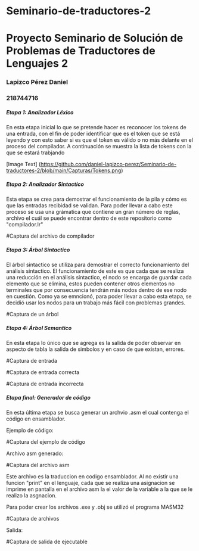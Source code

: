 # Seminario-de-traductores-2

<h1>Proyecto Seminario de Solución de Problemas de Traductores de Lenguajes 2</h1>

<h3>Lapizco Pérez Daniel</h3>
<h3>218744716</h3>

<h5>Etapa 1: Analizador Léxico</h5>

<p>
En esta etapa inicial lo que se pretende hacer es reconocer los tokens de una entrada, con el fin de poder identificar que es el token que se está leyendo
y con esto saber si es que el token es válido o no más delante en el proceso del compilador.
A continuación se muestra la lista de tokens con la que se estará trabjando
</p>

[Image Text] (https://github.com/daniel-lapizco-perez/Seminario-de-traductores-2/blob/main/Capturas/Tokens.png)

<h5>Etapa 2: Analizador Sintactico</h5>

<p>
Esta etapa se crea para demostrar el funcionamiento de la pila y cómo es que las entradas recibidad se validan. Para poder llevar a cabo
este proceso se usa una grámatica que contiene un gran número de reglas, archivo el cuál se puede encontrar dentro de este repositorio como 
"compilador.lr"
</p>

#Captura del archivo de compilador

<h5>Etapa 3: Árbol Sintactico</h5>

<p>
El árbol sintactico se utiliza para demostrar el correcto funcionamiento del análisis sintactico. El funcionamiento de este es que cada
que se realiza una reducción en el análisis sintactico, el nodo se encarga de guardar cada elemento que se elimina, estos pueden contener
otros elementos no terminales que por consecuencia tendrán más nodos dentro de ese nodo en cuestión.
Como ya se emncionó, para poder llevar a cabo esta etapa, se decidió usar los nodos para un trabajo más fácil con problemas grandes.
</p>

#Captura de un árbol


<h5>Etapa 4: Árbol Semantico</h5>

<p>
En esta etapa lo único que se agrega es la salida de poder observar en aspecto de tabla la salida de simbolos y en caso de que existan, errores.
</p>

#Captura de entrada

#Captura de entrada correcta

#Captura de entrada incorrecta

<h5>Etapa final: Generador de código</h5>

<p>
En esta última etapa se busca generar un archvio .asm el cual contenga el código en ensamblador.
</p>

<p>Ejemplo de código:</p>
#Captura del ejemplo de código
<p>Archivo asm generado:</p>
#Captura del archivo asm
<p>
Este archivo es la traduccion en codigo ensamblador. Al no existir una funcion "print" en el lenguaje, 
cada que se realiza una asignacion se imprime en pantalla en el archivo asm la el valor de la variable a la que se le realizo la asgnacion.
</p>

<p>Para poder crear los archivos .exe y .obj se utilizó el programa MASM32</p>
#Captura de archivos

<p>Salida:</p>
#Captura de salida de ejecutable
